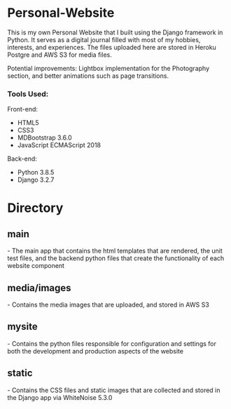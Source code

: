 # Personal-Website
This is my own Personal Website that I built using the Django framework in Python. It serves as a digital journal filled
with most of my hobbies, interests, and experiences. The files uploaded here are stored in Heroku Postgre and 
AWS S3 for media files. 

Potential improvements: Lightbox implementation for the Photography section, and better animations such as page transitions.

<h3>Tools Used:</h3>
Front-end:
<ul>
  <li>HTML5</li>
  <li>CSS3</li>
  <li>MDBootstrap 3.6.0</li>
  <li>JavaScript ECMAScript 2018</li>
</ul>
Back-end:
<ul>
  <li>Python 3.8.5</li>
  <li>Django 3.2.7</li>
</ul>

<h1>Directory</h1>
<h2>main</h2>
<p>- The main app that contains the html templates that are rendered, the unit test files, and the backend python files that create the functionality
of each website component</p>

<h2>media/images</h2>
<p>- Contains the media images that are uploaded, and stored in AWS S3</p>

<h2>mysite</h2>
<p>- Contains the python files responsible for configuration and settings for both the development and production aspects of the website</p>

<h2>static</h2>
<p>- Contains the CSS files and static images that are collected and stored in the Django app via WhiteNoise 5.3.0</p>
